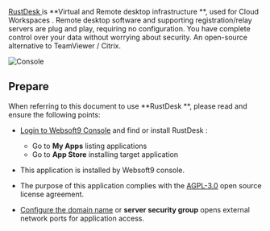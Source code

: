[RustDesk ](https://rustdesk.com/) is **Virtual and Remote desktop infrastructure **, used for Cloud Workspaces . Remote desktop software and supporting registration/relay servers are plug and play, requiring no configuration. You have complete control over your data without worrying about security. An open-source alternative to TeamViewer / Citrix.


![Console](https://libs.websoft9.com/Websoft9/DocsPicture/zh/rustdesk/rustdesk-gui-websoft9.jpg)


## Prepare

When referring to this document to use **RustDesk **, please read and ensure the following points:

- [Login to Websoft9 Console](./login-console) and find or install RustDesk :
  - Go to **My Apps** listing applications 
  - Go to **App Store** installing target application

- This application is installed by Websoft9 console.


- The purpose of this application complies with the [AGPL-3.0](https://opensource.org/licenses/AGPL-3.0) open source license agreement.


- [Configure the domain name](./domain-set) or **server security group** opens external network ports for application access.